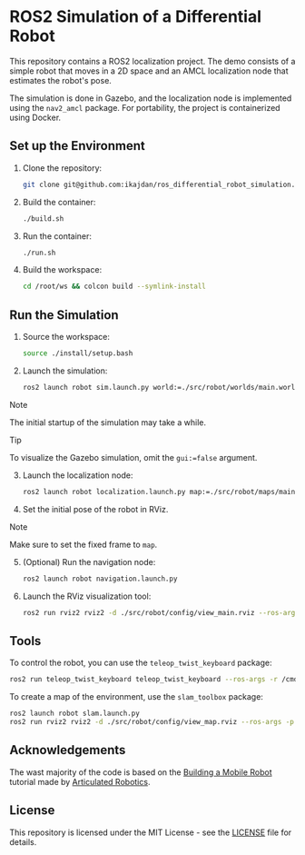 # ROS2 Simulation of a Differential Robot

This repository contains a ROS2 localization project. The demo consists of a simple robot that moves in a 2D space and an AMCL localization node that estimates the robot's pose.

The simulation is done in Gazebo, and the localization node is implemented using the `nav2_amcl` package. For portability, the project is containerized using Docker.

## Set up the Environment

1. Clone the repository:

    ```bash
    git clone git@github.com:ikajdan/ros_differential_robot_simulation.git
    ```

2. Build the container:

    ```bash
    ./build.sh
    ```

3. Run the container:

    ```bash
    ./run.sh
    ```

4. Build the workspace:

    ```bash
    cd /root/ws && colcon build --symlink-install
    ```

## Run the Simulation

1. Source the workspace:

    ```bash
    source ./install/setup.bash
    ```

2. Launch the simulation:

    ```bash
    ros2 launch robot sim.launch.py world:=./src/robot/worlds/main.world gui:=false
    ```

> [!NOTE]
> The initial startup of the simulation may take a while.

> [!TIP]
> To visualize the Gazebo simulation, omit the `gui:=false` argument.

3. Launch the localization node:

    ```bash
    ros2 launch robot localization.launch.py map:=./src/robot/maps/main.yaml
    ```

4. Set the initial pose of the robot in RViz.

> [!NOTE]
> Make sure to set the fixed frame to `map`.

5. (Optional) Run the navigation node:

    ```bash
    ros2 launch robot navigation.launch.py
    ```

6. Launch the RViz visualization tool:

    ```bash
    ros2 run rviz2 rviz2 -d ./src/robot/config/view_main.rviz --ros-args -p use_sim_time:=true
    ```

## Tools

To control the robot, you can use the `teleop_twist_keyboard` package:

```bash
ros2 run teleop_twist_keyboard teleop_twist_keyboard --ros-args -r /cmd_vel:=/diff_cont/cmd_vel_unstamped
```

To create a map of the environment, use the `slam_toolbox` package:

```bash
ros2 launch robot slam.launch.py
ros2 run rviz2 rviz2 -d ./src/robot/config/view_map.rviz --ros-args -p use_sim_time:=true
```

## Acknowledgements

The wast majority of the code is based on the [Building a Mobile Robot](https://www.youtube.com/playlist?list=PLunhqkrRNRhYAffV8JDiFOatQXuU-NnxT) tutorial made by [Articulated Robotics](https://www.youtube.com/@ArticulatedRobotics).

## License

This repository is licensed under the MIT License - see the [LICENSE](LICENSE) file for details.
